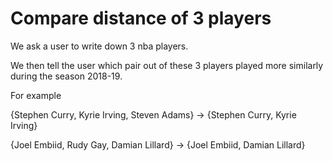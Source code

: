 # Compare distance of 3 players

We ask a user to write down 3 nba players.

We then tell the user which pair out of these 3 players played more similarly during the season 2018-19.

For example

{Stephen Curry, Kyrie Irving, Steven Adams}     ->    {Stephen Curry, Kyrie Irving}

{Joel Embiid, Rudy Gay, Damian Lillard}         ->    {Joel Embiid, Damian Lillard}
